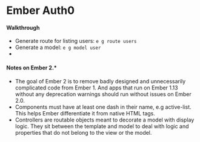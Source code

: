 # Ember Auth0

#### Walkthrough
* Generate route for listing users:
  `e g route users`
* Generate a model:
  `e g model user`
* 


#### Notes on Ember 2.*
* The goal of Ember 2 is to remove badly designed and unnecessarily complicated code from Ember 1. And apps that run on Ember 1.13 without any deprecation warnings should run without issues on Ember 2.0. 
* Components must have at least one dash in their name, e.g active-list. This helps Ember differentiate it from native HTML tags.
* Controllers are routable objects meant to decorate a model with display logic. They sit between the template and model to deal with logic and properties that do not belong to the view or the model.